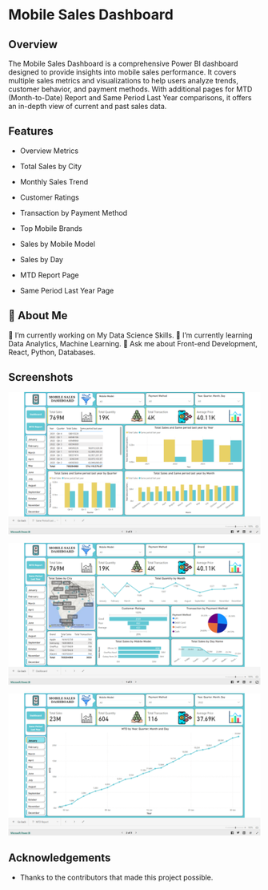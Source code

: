 
# Mobile Sales Dashboard

## Overview

The Mobile Sales Dashboard is a comprehensive Power BI dashboard designed to provide insights into mobile sales performance. It covers multiple sales metrics and visualizations to help users analyze trends, customer behavior, and payment methods. With additional pages for MTD (Month-to-Date) Report and Same Period Last Year comparisons, it offers an in-depth view of current and past sales data.
## Features
- Overview Metrics
- Total Sales by City
- Monthly Sales Trend
- Customer Ratings
- Transaction by Payment Method
- Top Mobile Brands
- Sales by Mobile Model
- Sales by Day
- MTD Report Page

- Same Period Last Year Page
## 🚀 About Me
🔭 I’m currently working on My Data Science Skills.
🌱 I’m currently learning Data Analytics, Machine Learning.
💬 Ask me about Front-end Development, React, Python, Databases.
## Screenshots

![Screenshot 1](images/pic1.png)

![Screenshot 2](images/pic2.png)

![Screenshot 3](images/pic3.png)


## Acknowledgements


- Thanks to the contributors that made this project possible.
